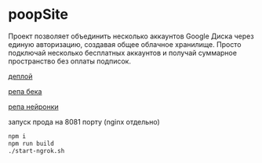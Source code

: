 # poopSite
Проект позволяет объединить несколько аккаунтов Google Диска через единую авторизацию, создавая общее облачное хранилище. Просто подключай несколько бесплатных аккаунтов и получай суммарное пространство без оплаты подписок.

[деплой](https://ffca-188-208-103-152.ngrok-free.app/)

[репа бека](https://github.com/TRUDOVIK/GoogleDriveMerge)

[репа нейронки](https://github.com/TRUDOVIK/neuralModule)

запуск прода на 8081 порту (nginx отдельно)
```bash
npm i
npm run build
./start-ngrok.sh
```
